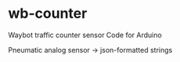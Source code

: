 # wb-counter
Waybot traffic counter sensor Code for Arduino

Pneumatic analog sensor -> json-formatted strings
